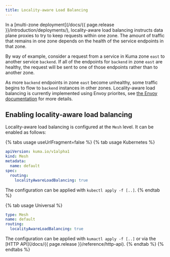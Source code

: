 ```yaml
---
title: Locality-aware Load Balancing
---
```


In a [multi-zone deployment](/docs/{{ page.release }}/introduction/deployments/), locality-aware load balancing
instructs data plane proxies to try to keep requests within one zone. The amount
of traffic that remains in one zone depends on the health of the service endpoints in that
zone.

By way of example, consider a request from a service in Kuma zone `east` to another
service `backend`. If all of the endpoints for `backend` in zone `east` are healthy,
the request will be sent to one of those endpoints rather than to another zone.

As more `backend` endpoints in zone `east` become unhealthy, some traffic begins to flow
to `backend` instances in other zones.
Locality-aware load balancing is currently implemented using Envoy priorites, see
[the Envoy documentation](https://www.envoyproxy.io/docs/envoy/latest/intro/arch_overview/upstream/load_balancing/priority)
for more details.

## Enabling locality-aware load balancing

Locality-aware load balancing is configured at the `Mesh` level.
It can be enabled as follows:

{% tabs usage useUrlFragment=false %}
{% tab usage Kubernetes %}

```yaml
apiVersion: kuma.io/v1alpha1
kind: Mesh
metadata:
  name: default
spec:
  routing:
    localityAwareLoadBalancing: true
```

The configuration can be applied with `kubectl apply -f [..]`.
{% endtab %}

{% tab usage Universal %}

```yaml
type: Mesh
name: default
routing:
  localityAwareLoadBalancing: true
```

The configuration can be applied with `kumactl apply -f [..]` or via the [HTTP API](/docs/{{ page.release }}/reference/http-api).
{% endtab %}
{% endtabs %}
